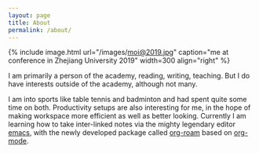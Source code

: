 ```yaml
---
layout: page
title: About
permalink: /about/
---
```


{% include image.html url="/images/moi@2019.jpg" caption="me at conference in Zhejiang University 2019" width=300 align="right" %}

I am primarily a person of the academy, reading, writing, teaching. But I do have interests outside of the academy, although not many. 

I am into sports like table tennis and badminton and had spent quite some time on both. Productivity setups are also interesting for me, in the hope of making workspace more efficient as well as better looking. Currently I am learning how to take inter-linked notes via the mighty legendary editor [emacs](https://www.gnu.org/software/emacs), with the newly developed package called [org-roam](https://github.com/org-roam/org-roam) based on [org-mode](https://orgmode.org).
